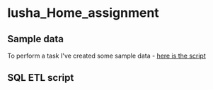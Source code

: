# lusha_Home_assignment

## Sample data 

To perform a task I've created some sample data - 
[here is the script](https://github.com/kirill-demidov/lusha_Home_assignment/blob/main/create_sample_SQL_data.sql)

## SQL ETL script
